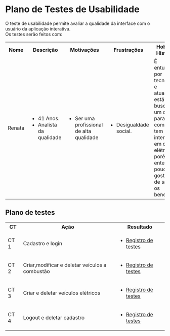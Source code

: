# Plano de Testes de Usabilidade

O teste de usabilidade permite avaliar a qualidade da interface com o usuário da aplicação interativa. </br>
Os testes serão feitos com:

<table>
 <tr>
  <th>Nome</th>
  <th>Descrição</th>
  <th>Motivações</th>
  <th>Frustrações</th>
  <th>Hobbies, Histórias</th>
 </tr>
 <tr>
  <td>Renata</td>
  <td>
    <ul>
       <li>41 Anos.</li>
       <li>Analista da qualidade</li>
    </ul>
  </td>
  <td>
   <ul>
       <li>Ser uma profissional de alta qualidade</li>
    </ul>
  </td>
  <td>
   <ul>
       <li>Desigualdade social.</li>
    </ul>
  </td>
  <td>
  É entusiasta por tecnologia e atualmente está em busca de um carro para comprar e tem alto interesse em carros elétricos porém entende pouco e gostaria de saber os benefícios.
   </td>
 </tr>
  </table>
  
  ## Plano de testes

<table>
 <tr>
  <th>CT</th>
  <th>Ação</th>
  <th>Resultado</th>
 </tr>
 <tr>
  <td>CT 1</td>
  <td>Cadastro e login</td>
  <td>
    <ul>
       <li><a href= "11-Registro de Testes de Usabilidade.md">Registro de testes <a/></li>
    </ul>
  </td>
  </tr>
   <tr>
   <td>CT 2</td>
  <td>Criar,modificar e deletar veículos a combustão</td>
  <td>
    <ul>
       <li><a href= "11-Registro de Testes de Usabilidade.md">Registro de testes <a/></li>
    </ul>
  </td>
      </tr>
  <tr>
   <td>CT 3</td>
  <td>Criar e deletar veículos elétricos</td>
  <td>
    <ul>
       <li><a href= "11-Registro de Testes de Usabilidade.md">Registro de testes <a/></li>
    </ul>
  </td>
   </tr>
  <tr>
   <td>CT 4</td>
  <td>Logout e deletar cadastro</td>
  <td>
    <ul>
       <li><a href= "11-Registro de Testes de Usabilidade.md">Registro de testes <a/></li>
    </ul>
  </td>
    </tr>
 </table>
